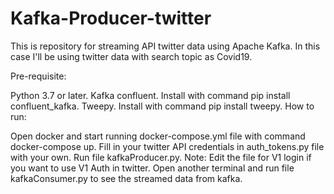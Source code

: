 # Kafka-Producer-twitter

This is repository for streaming API twitter data using Apache Kafka. In this case I'll be using twitter data with search topic as Covid19.

Pre-requisite:

Python 3.7 or later.
Kafka confluent. Install with command pip install confluent_kafka.
Tweepy. Install with command pip install tweepy.
How to run:

Open docker and start running docker-compose.yml file with command docker-compose up.
Fill in your twitter API credentials in auth_tokens.py file with your own.
Run file kafkaProducer.py. Note: Edit the file for V1 login if you want to use V1 Auth in twitter.
Open another terminal and run file kafkaConsumer.py to see the streamed data from kafka.
